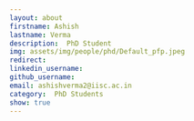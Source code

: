 ```yaml
---
layout: about
firstname: Ashish
lastname: Verma
description:  PhD Student
img: assets/img/people/phd/Default_pfp.jpeg
redirect: 
linkedin_username: 
github_username: 
email: ashishverma2@iisc.ac.in
category:  PhD Students
show: true
---
```


